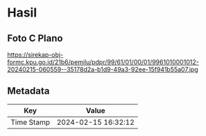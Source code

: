 # Hasil

## Foto C Plano

https://sirekap-obj-formc.kpu.go.id/21b6/pemilu/pdpr/99/61/01/00/01/9961010001012-20240215-060559--35178d2a-b1d9-49a3-92ee-15f941b55a07.jpg


## Metadata

| Key        | Value               |
| ---------- | ------------------- |
| Time Stamp | 2024-02-15 16:32:12 |



